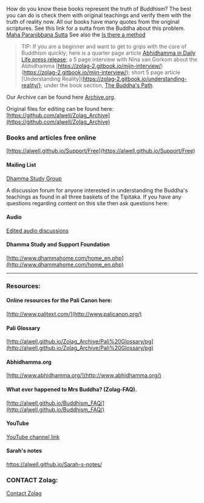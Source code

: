 How do you know these books represent the truth of Buddhism? The best you can do is check them with original teachings and verify them with the truth of reality now. All our books have many quotes from the original scriptures. See this link for a sutta from the Buddha about this problem. [Maha Paranibbana Sutta](https://github.com/alwell/Zolag_Archive/blob/master/Mah%C4%81parinibb%C4%81naSutta.md)
See also the [Is there a method](https://github.com/alwell/Zolag_Archive/blob/master/isthereamethod.md)

> TIP: If you are a beginner and want to get to grips with the core of Buddhism quickly; here is a quarter page article [Abhidhamma in Daily Life press release](https://zolag-2.gitbook.io/zolag-ebooks/); a 5 page interview with Nina van Gorkom about the Abhidhamma [https://zolag-2.gitbook.io/mijn-interview/)(https://zolag-2.gitbook.io/mijn-interview/); short 5 page article [Understanding Reality](https://zolag-2.gitbook.io/understanding-reality/}; under the book section, [The Buddha's Path](https://zolag-2.gitbook.io/the-buddha-s-path/).

Our Archive can be found here [Archive.org](http://archive.org/bookmarks/Alan%20Weller). 

Original files for editing can be found here: [https://github.com/alwell/Zolag_Archive](https://github.com/alwell/Zolag_Archive)


### Books and articles free online

[https://alwell.github.io/Support/Free](https://alwell.github.io/Support/Free)


####  Mailing List

[Dhamma Study Group](https://groups.io/g/dsg)

A discussion forum for anyone interested in understanding the Buddha's teachings as found in all three baskets of the Tipitaka. If you have any questions regarding content on this site then ask questions here.
 
#### Audio

[Edited audio discussions](http://www.dhammastudygroup.org)

#### Dhamma Study and Support Foundation
[http://www.dhammahome.com/home_en.php](http://www.dhammahome.com/home_en.php)

---

### Resources:

#### Online resources for the Pali Canon here:

[http://www.palitext.com/](http://www.palicanon.org/)

#### Pali Glossary

[http://alwell.github.io/Zolag_Archive/Pali%20Glossary/pg](http://alwell.github.io/Zolag_Archive/Pali%20Glossary/pg)

#### Abhidhamma.org
[http://www.abhidhamma.org/](http://www.abhidhamma.org/)


#### What ever happened to Mrs Buddha? (Zolag-FAQ).

[http://alwell.github.io/Buddhism_FAQ/](http://alwell.github.io/Buddhism_FAQ/)

#### YouTube
[YouTube channel link](https://www.youtube.com/channel/UCWFU7FoWO_uVoITo-eYgNuQ?view_as=subscriber)

#### Sarah's notes

<https://alwell.github.io/Sarah-s-notes/>







### CONTACT Zolag: 

[Contact Zolag](https://docs.google.com/forms/d/e/1FAIpQLSf5lxYq2sVNpwgGuSzN51IMZVEdLB_KhzTKzqvW3hQo9CcZVg/viewform?usp=sf_link)

